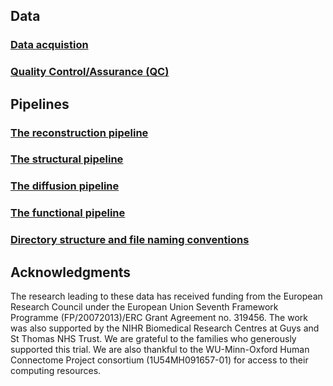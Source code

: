 ---
---

## Data

### [Data acquistion](acquire.md)

### [Quality Control/Assurance (QC)](qc.md)

## Pipelines

### [The reconstruction pipeline](recon.md)

### [The structural pipeline](struct.md)

### [The diffusion pipeline](dwi.md)

### [The functional pipeline](fmri.md)

### [Directory structure and file naming conventions](structure.md)

## Acknowledgments

The research leading to these data has received funding from the European
Research Council under the European Union Seventh Framework Programme
(FP/20072013)/ERC Grant Agreement no. 319456. The work was also supported
by the NIHR Biomedical Research Centres at Guys and St Thomas NHS Trust.
We are grateful to the families who generously supported this trial.   We are
also thankful to the WU-Minn-Oxford Human Connectome Project consortium
(1U54MH091657-01) for access to their computing resources.
